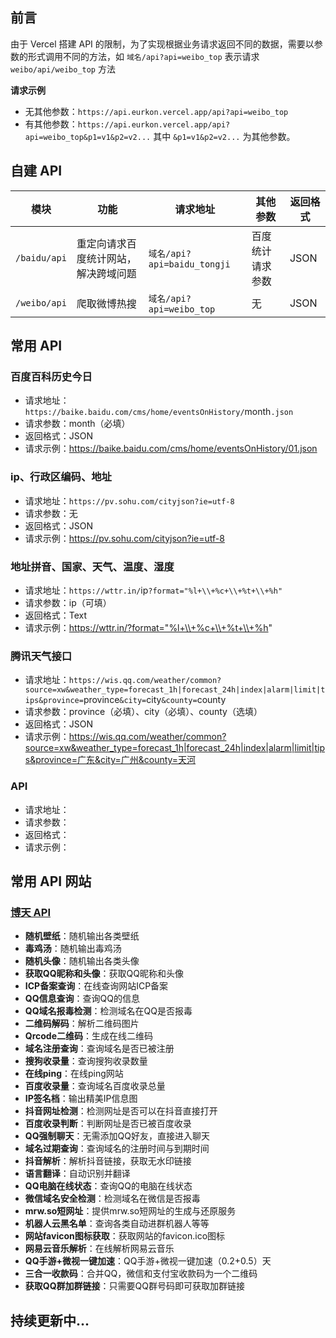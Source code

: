 ## 前言

由于 Vercel 搭建 API 的限制，为了实现根据业务请求返回不同的数据，需要以参数的形式调用不同的方法，如 `域名/api?api=weibo_top` 表示请求 `weibo/api/weibo_top` 方法

**请求示例**
  - 无其他参数：`https://api.eurkon.vercel.app/api?api=weibo_top`
  - 有其他参数：`https://api.eurkon.vercel.app/api?api=weibo_top&p1=v1&p2=v2...` 其中 `&p1=v1&p2=v2...` 为其他参数。

## 自建 API

| 模块 | 功能 | 请求地址 | 其他参数 | 返回格式 |
| --- | --- | --- | --- | --- |
| `/baidu/api` | 重定向请求百度统计网站，解决跨域问题 | `域名/api?api=baidu_tongji` | 百度统计请求参数 | JSON |
| `/weibo/api` | 爬取微博热搜 | `域名/api?api=weibo_top` | 无 | JSON |

## 常用 API

### 百度百科历史今日
  - 请求地址：`https://baike.baidu.com/cms/home/eventsOnHistory/`month`.json`
  - 请求参数：month（必填）
  - 返回格式：JSON
  - 请求示例：https://baike.baidu.com/cms/home/eventsOnHistory/01.json

### ip、行政区编码、地址
  - 请求地址：`https://pv.sohu.com/cityjson?ie=utf-8`
  - 请求参数：无
  - 返回格式：JSON
  - 请求示例：https://pv.sohu.com/cityjson?ie=utf-8

### 地址拼音、国家、天气、温度、湿度
  - 请求地址：`https://wttr.in/`ip`?format="%l+\\+%c+\\+%t+\\+%h"`
  - 请求参数：ip（可填）
  - 返回格式：Text
  - 请求示例：https://wttr.in/?format="%l+\\+%c+\\+%t+\\+%h"

### 腾讯天气接口
  - 请求地址：`https://wis.qq.com/weather/common?source=xw&weather_type=forecast_1h|forecast_24h|index|alarm|limit|tips&province=`province`&city=`city`&county=`county
  - 请求参数：province（必填）、city（必填）、county（选填）
  - 返回格式：JSON
  - 请求示例：https://wis.qq.com/weather/common?source=xw&weather_type=forecast_1h|forecast_24h|index|alarm|limit|tips&province=广东&city=广州&county=天河

### API
  - 请求地址：
  - 请求参数：
  - 返回格式：
  - 请求示例：

## 常用 API 网站

### [博天 API](https://api.btstu.cn/)

- **随机壁纸**：随机输出各类壁纸
- **毒鸡汤**：随机输出毒鸡汤
- **随机头像**：随机输出各类头像
- **获取QQ昵称和头像**：获取QQ昵称和头像
- **ICP备案查询**：在线查询网站ICP备案
- **QQ信息查询**：查询QQ的信息
- **QQ域名报毒检测**：检测域名在QQ是否报毒
- **二维码解码**：解析二维码图片
- **Qrcode二维码**：生成在线二维码
- **域名注册查询**：查询域名是否已被注册
- **搜狗收录量**：查询搜狗收录数量
- **在线ping**：在线ping网站
- **百度收录量**：查询域名百度收录总量
- **IP签名档**：输出精美IP信息图
- **抖音网址检测**：检测网址是否可以在抖音直接打开
- **百度收录判断**：判断网址是否已被百度收录
- **QQ强制聊天**：无需添加QQ好友，直接进入聊天
- **域名过期查询**：查询域名的注册时间与到期时间
- **抖音解析**：解析抖音链接，获取无水印链接
- **语言翻译**：自动识别并翻译
- **QQ电脑在线状态**：查询QQ的电脑在线状态
- **微信域名安全检测**：检测域名在微信是否报毒
- **mrw.so短网址**：提供mrw.so短网址的生成与还原服务
- **机器人云黑名单**：查询各类自动进群机器人等等
- **网站favicon图标获取**：获取网站的favicon.ico图标
- **网易云音乐解析**：在线解析网易云音乐
- **QQ手游+微视一键加速**：QQ手游+微视一键加速（0.2+0.5）天
- **三合一收款码**：合并QQ，微信和支付宝收款码为一个二维码
- **获取QQ群加群链接**：只需要QQ群号码即可获取加群链接

## 持续更新中...